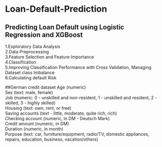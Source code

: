 # Loan-Default-Prediction
## Predicting Loan Default using Logistic Regression and XGBoost<br>
1.Exploratory Data Analysis<br>
2.Data Preprocessing<br>
3.Feature Selection and Feature Importance<br>
4.Classification<br>
5.Improving Classification Performance with Cross Validation, Managing Dataset class Imbalance <br>
6.Calculating default Risk

##German credit dataset
Age (numeric)<br>
Sex (text: male, female)<br>
Job (numeric: 0 - unskilled and non-resident, 1 - unskilled and resident, 2 - skilled, 3 - highly skilled)<br>
Housing (text: own, rent, or free)<br>
Saving accounts (text - little, moderate, quite rich, rich)<br>
Checking account (numeric, in DM - Deutsch Mark)<br>
Credit amount (numeric, in DM)<br>
Duration (numeric, in month)<br>
Purpose (text: car, furniture/equipment, radio/TV, domestic appliances, repairs, education, business, vacation/others)<br>
